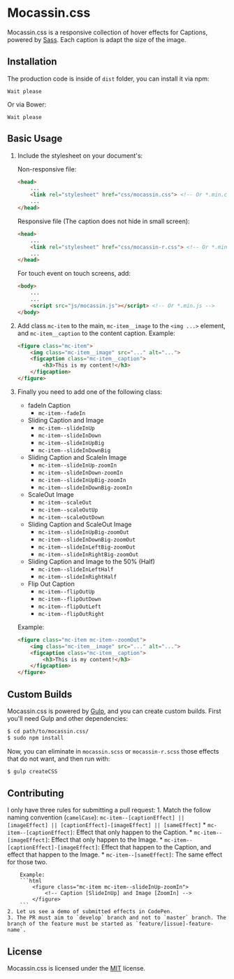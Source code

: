 # Mocassin.css

Mocassin.css is a responsive collection of hover effects for Captions, powered by [Sass](http://sass-lang.com/). Each caption is adapt the size of the image.

## Installation

The production code is inside of `dist` folder, you can install it via npm:
```
Wait please
```

Or via Bower:
```
Wait please
```

## Basic Usage

1. Include the stylesheet on your document's:

	Non-responsive file:

	```html
	<head>
		...
		<link rel="stylesheet" href="css/mocassin.css"> <!-- Or *.min.css -->
		...
	</head>
	```

	Responsive file (The caption does not hide in small screen):

	```html
	<head>
		...
		<link rel="stylesheet" href="css/mocassin-r.css"> <!-- Or *.min.css -->
		...
	</head>
	```

	For touch event on touch screens, add:

	```html
	<body>
		...
		...		
		<script src="js/mocassin.js"></script> <!-- Or *.min.js -->
	</body>
	```

2. Add class `mc-item` to the main, `mc-item__image` to the `<img ...>` element, and `mc-item__caption` to the content caption.
	Example:

	```html
	<figure class="mc-item">
		<img class="mc-item__image" src="..." alt="...">
		<figcaption class="mc-item__caption">
			<h3>This is my content!</h3>
		</figcaption>
	</figure>
	```

3. Finally you need to add one of the following class:

	* fadeIn Caption
		* `mc-item--fadeIn`
	* Sliding Caption and Image
		* `mc-item--slideInUp`
		* `mc-item--slideInDown`
		* `mc-item--slideInUpBig`
		* `mc-item--slideInDownBig`
	* Sliding Caption and ScaleIn Image
		* `mc-item--slideInUp-zoomIn`
		* `mc-item--slideInDown-zoomIn`
		* `mc-item--slideInUpBig-zoomIn`
		* `mc-item--slideInDownBig-zoomIn`
	* ScaleOut Image
		* `mc-item--scaleOut`
		* `mc-item--scaleOutUp`
		* `mc-item--scaleOutDown`
	* Sliding Caption and ScaleOut Image
		* `mc-item--slideInUpBig-zoomOut`
		* `mc-item--slideInDownBig-zoomOut`
		* `mc-item--slideInLeftBig-zoomOut`
		* `mc-item--slideInRightBig-zoomOut`
	* Sliding Caption and Image to the 50% (Half)
		* `mc-item--slideInLeftHalf`
		* `mc-item--slideInRightHalf`
	* Flip Out Caption
		* `mc-item--flipOutUp`
		* `mc-item--flipOutDown`
		* `mc-item--flipOutLeft`
		* `mc-item--flipOutRight`

	Example:
	```html
	<figure class="mc-item mc-item--zoomOut">
		<img class="mc-item__image" src="..." alt="...">
		<figcaption class="mc-item__caption">
			<h3>This is my content!</h3>
		</figcaption>
	</figure>
	```

## Custom Builds

Mocassin.css is powered by [Gulp](http://gulpjs.com/), and you can create custom builds. First you'll need Gulp and other dependencies:

```bash
$ cd path/to/mocassin.css/
$ sudo npm install
```

Now, you can eliminate in `mocassin.scss` or `mocassin-r.scss` those effects that do not want, and then run with:

```bash
$ gulp createCSS
```

## Contributing

I only have three rules for submitting a pull request:
	1. Match the follow naming convention (`camelCase`):
		```
		mc-item--[captionEffect] || [imageEffect] || [captionEffect]-[imageEffect] || [sameEffect]
		```
		* `mc-item--[captionEffect]`: Effect that only happen to the Caption.
		* `mc-item--[imageEffect]`: Effect that only happen to the Image.
		* `mc-item--[captionEffect]-[imageEffect]`: Effect that happen to the Caption, and effect that happen to the Image.
		* `mc-item--[sameEffect]`: The same effect for those two.

		Example:
		```html
			<figure class="mc-item mc-item--slideInUp-zoomIn">
				<!-- Caption [SlideInUp] and Image [ZoomIn] -->
			</figure>
		```
	2. Let us see a demo of submitted effects in CodePen.
	3. The PR must aim to `develop` branch and not to `master` branch. The branch of the feature must be started as `feature/[issue]-feature-name`.

## License

Mocassin.css is licensed under the [MIT](http://opensource.org/licenses/MIT) license.
